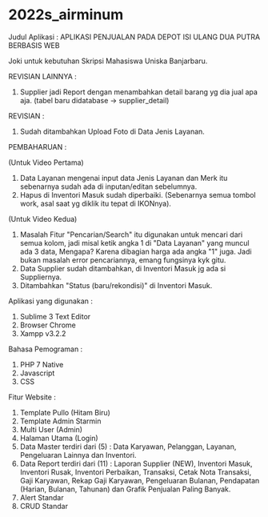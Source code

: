 # 2022s_airminum
Judul Aplikasi :  APLIKASI PENJUALAN PADA DEPOT ISI ULANG DUA PUTRA BERBASIS WEB

Joki untuk kebutuhan Skripsi Mahasiswa Uniska Banjarbaru.

REVISIAN LAINNYA :
1. Supplier jadi Report dengan menambahkan detail barang yg dia jual apa aja. (tabel baru didatabase -> supplier_detail)

REVISIAN :
1. Sudah ditambahkan Upload Foto di Data Jenis Layanan.

PEMBAHARUAN :

(Untuk Video Pertama)
1. Data Layanan mengenai input data Jenis Layanan dan Merk itu sebenarnya sudah ada di inputan/editan sebelumnya.
2. Hapus di Inventori Masuk sudah diperbaiki. (Sebenarnya semua tombol work, asal saat yg diklik itu tepat di IKONnya).

(Untuk Video Kedua)
1. Masalah Fitur "Pencarian/Search" itu digunakan untuk mencari dari semua kolom, jadi misal ketik angka 1 di "Data Layanan" yang muncul ada 3 data, Mengapa? Karena dibagian harga ada angka "1" juga. Jadi bukan masalah error pencariannya, emang fungsinya kyk gitu.
2. Data Supplier sudah ditambahkan, di Inventori Masuk jg ada si Suppliernya.
3. Ditambahkan "Status (baru/rekondisi)" di Inventori Masuk.

Aplikasi yang digunakan :
1. Sublime 3 Text Editor
2. Browser Chrome
3. Xampp v3.2.2

Bahasa Pemograman :
1. PHP 7 Native
2. Javascript
3. CSS

Fitur Website :
1. Template Pullo (Hitam Biru)
2. Template Admin Starmin 
3. Multi User (Admin)
4. Halaman Utama (Login)
5. Data Master terdiri dari (5) : Data Karyawan, Pelanggan, Layanan, Pengeluaran Lainnya dan Inventori.
6. Data Report terdiri dari (11) : Laporan Supplier (NEW), Inventori Masuk, Inventori Rusak, Inventori Perbaikan, Transaksi, Cetak Nota Transaksi, Gaji Karyawan, Rekap Gaji Karyawan, Pengeluaran Bulanan, Pendapatan (Harian, Bulanan, Tahunan) dan Grafik Penjualan Paling Banyak.
7. Alert Standar
8. CRUD Standar
